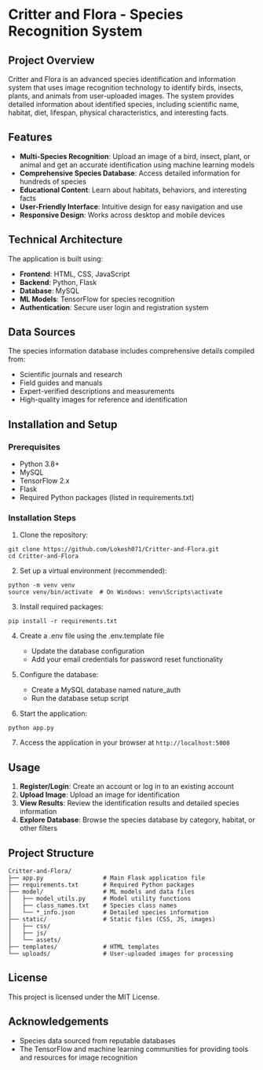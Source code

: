# Critter and Flora - Species Recognition System

## Project Overview

Critter and Flora is an advanced species identification and information system that uses image recognition technology to identify birds, insects, plants, and animals from user-uploaded images. The system provides detailed information about identified species, including scientific name, habitat, diet, lifespan, physical characteristics, and interesting facts.

## Features

- **Multi-Species Recognition**: Upload an image of a bird, insect, plant, or animal and get an accurate identification using machine learning models
- **Comprehensive Species Database**: Access detailed information for hundreds of species
- **Educational Content**: Learn about habitats, behaviors, and interesting facts
- **User-Friendly Interface**: Intuitive design for easy navigation and use
- **Responsive Design**: Works across desktop and mobile devices

## Technical Architecture

The application is built using:
- **Frontend**: HTML, CSS, JavaScript
- **Backend**: Python, Flask
- **Database**: MySQL
- **ML Models**: TensorFlow for species recognition
- **Authentication**: Secure user login and registration system

## Data Sources

The species information database includes comprehensive details compiled from:
- Scientific journals and research
- Field guides and manuals
- Expert-verified descriptions and measurements
- High-quality images for reference and identification

## Installation and Setup

### Prerequisites
- Python 3.8+
- MySQL
- TensorFlow 2.x
- Flask
- Required Python packages (listed in requirements.txt)

### Installation Steps

1. Clone the repository:
```
git clone https://github.com/Lokesh071/Critter-and-Flora.git
cd Critter-and-Flora
```

2. Set up a virtual environment (recommended):
```
python -m venv venv
source venv/bin/activate  # On Windows: venv\Scripts\activate
```

3. Install required packages:
```
pip install -r requirements.txt
```

4. Create a .env file using the .env.template file
   - Update the database configuration
   - Add your email credentials for password reset functionality

5. Configure the database:
   - Create a MySQL database named nature_auth
   - Run the database setup script

6. Start the application:
```
python app.py
```

7. Access the application in your browser at `http://localhost:5000`

## Usage

1. **Register/Login**: Create an account or log in to an existing account
2. **Upload Image**: Upload an image for identification
3. **View Results**: Review the identification results and detailed species information
4. **Explore Database**: Browse the species database by category, habitat, or other filters

## Project Structure

```
Critter-and-Flora/
├── app.py                 # Main Flask application file
├── requirements.txt       # Required Python packages
├── model/                 # ML models and data files
│   ├── model_utils.py     # Model utility functions
│   ├── class_names.txt    # Species class names
│   └── *_info.json        # Detailed species information
├── static/                # Static files (CSS, JS, images)
│   ├── css/
│   ├── js/
│   └── assets/
├── templates/             # HTML templates
└── uploads/               # User-uploaded images for processing
```

## License

This project is licensed under the MIT License.

## Acknowledgements

- Species data sourced from reputable databases
- The TensorFlow and machine learning communities for providing tools and resources for image recognition
